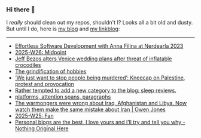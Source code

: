 ### Hi there 👋

I _really_ should clean out my repos, shouldn't I? Looks all a bit old and dusty. But until I do, here is [my blog](https://lostfocus.de/) and [my linkblog](https://dominikschwind.com/links):

--- 

<!-- POST-LIST:START -->
- [Effortless Software Development with Anna Filina at Nerdearla 2023](https://www.youtube.com/watch?v=sF_Q20LS21A)
- [2025-W26: Midpoint](https://lostfocus.de/2025/06/29/2025-w26-midpoint/)
- [Jeff Bezos alters Venice wedding plans after threat of inflatable crocodiles](https://www.theguardian.com/technology/2025/jun/24/jeff-bezos-lauren-sanchez-change-wedding-reception-location-in-venice-after-threatened-protest)
- [The grindification of hobbies](https://www.youtube.com/watch?v=UHAqhP8EeYQ)
- [‘We just want to stop people being murdered’: Kneecap on Palestine, protest and provocation](https://www.theguardian.com/music/2025/jun/27/kneecap-on-palestine-protest-and-their-satirical-intent)
- [Rather tempted to add a new category to the blog: sleep reviews.](https://lostfocus.de/2025/06/26/234820/)
- [platforms, attention spans, paragraphs](https://winnielim.org/notes/platforms-attention-spans-paragraphs/)
- [The warmongers were wrong about Iraq, Afghanistan and Libya. Now watch them make the same mistake about Iran | Owen Jones](https://www.theguardian.com/commentisfree/2025/jun/18/iraq-afghanistan-libya-warmongers-always-wrong-iran-attacks-nothing-change-minds)
- [2025-W25: Fan](https://lostfocus.de/2025/06/22/2025-w25-fan/)
- [Personal blogs are the best, I love yours and I’ll try and tell you why - Nothing Original Here](https://nothingoriginalhere.com/posts/personal-blogs-are-the-best-i-love-yours-and-ill-try-and-tell-you-why)
<!-- POST-LIST:END -->

<!--
**lostfocus/lostfocus** is a ✨ _special_ ✨ repository because its `README.md` (this file) appears on your GitHub profile.

Here are some ideas to get you started:

- 🔭 I’m currently working on ...
- 🌱 I’m currently learning ...
- 👯 I’m looking to collaborate on ...
- 🤔 I’m looking for help with ...
- 💬 Ask me about ...
- 📫 How to reach me: ...
- 😄 Pronouns: ...
- ⚡ Fun fact: ...
-->

